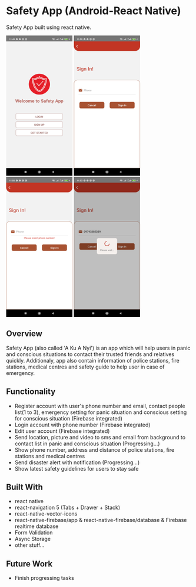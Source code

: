 # Safety App (Android-React Native)

Safety App built using react native.

<p float="left">
<img src="./images/1.jpg" width="180" height="380" />
<img src="./images/2.jpg" width="180" height="380" />
<img src="./images/3.jpg" width="180" height="380" />
<img src="./images/4.jpg" width="180" height="380" />
</p>

## Overview
Safety App (also called 'A Ku A Nyi') is an app which will help users in panic and conscious situations to contact their trusted friends and relatives quickly. 
Additionaly, app also contain information of police stations, fire stations, medical centres and safety guide to help user in case of emergency.

 
## Functionality 
* Register account with user's phone number and email, contact people list(1 to 3), emergency setting for panic situation and conscious setting for conscious situation (Firebase integrated)
* Login account with phone number (Firebase integrated)
* Edit user account (Firebase integrated)
* Send location, picture and video to sms and email from background to contact list in panic and conscious situation (Progressing...)
* Show phone number, address and distance of police stations, fire stations and medical centres
* Send disaster alert with notification (Progressing...)
* Show latest safety guidelines for users to stay safe

## Built With

- react native
- react-navigation 5 (Tabs + Drawer + Stack)
- react-native-vector-icons
- react-native-firebase/app & react-native-firebase/database & Firebase realtime database
- Form Validation
- Async Storage
- other stuff...

## Future Work

- Finish progressing tasks




